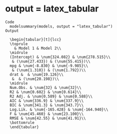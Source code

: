 # output = latex_tabular

    Code
      modelsummary(models, output = "latex_tabular")
    Output
      
      \begin{tabular}[t]{lcc}
      \toprule
        & Model 1 & Model 2\\
      \midrule
      (Intercept) & \num{324.082} & \num{278.515}\\
       & (\num{27.433}) & (\num{55.415})\\
      mpg & \num{-8.830} & \num{-9.985}\\
       & (\num{1.310}) & (\num{1.792})\\
      drat &  & \num{19.126}\\
       &  & (\num{20.198})\\
      \midrule
      Num.Obs. & \num{32} & \num{32}\\
      R2 & \num{0.602} & \num{0.614}\\
      R2 Adj. & \num{0.589} & \num{0.588}\\
      AIC & \num{336.9} & \num{337.9}\\
      BIC & \num{341.3} & \num{343.7}\\
      Log.Lik. & \num{-165.428} & \num{-164.940}\\
      F & \num{45.460} & \num{23.100}\\
      RMSE & \num{42.55} & \num{41.91}\\
      \bottomrule
      \end{tabular}

